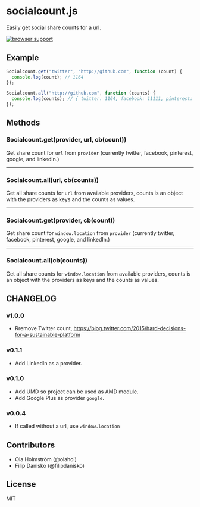 # socialcount.js

Easily get social share counts for a url.

[![browser support](https://ci.testling.com/olahol/socialcount.js.png)
](https://ci.testling.com/olahol/socialcount.js)

## Example

```js
Socialcount.get("twitter", "http://github.com", function (count) {
  console.log(count); // 1164
});
```

```js
Socialcount.all("http://github.com", function (counts) {
  console.log(counts); // { twitter: 1164, facebook: 11111, pinterest: 6, google: 10000, linkedin: 795 }
});
```

## Methods

### Socialcount.get(provider, url, cb(count))

Get share count for `url` from `provider` (currently twitter, facebook, pinterest, google, and linkedIn.)

* * *

### Socialcount.all(url, cb(counts))

Get all share counts for `url` from available providers, counts is an
object with the providers as keys and the counts as values.

* * *

### Socialcount.get(provider, cb(count))

Get share count for `window.location` from `provider` (currently twitter, facebook, pinterest, google, and linkedIn.)

* * *

### Socialcount.all(cb(counts))

Get all share counts for `window.location` from available providers, counts is an
object with the providers as keys and the counts as values.

## CHANGELOG

### v1.0.0

* Rremove Twitter count, https://blog.twitter.com/2015/hard-decisions-for-a-sustainable-platform

### v0.1.1

* Add LinkedIn as a provider.

### v0.1.0

* Add UMD so project can be used as AMD module.
* Add Google Plus as provider `google`.

### v0.0.4

* If called without a url, use `window.location`

## Contributors

* Ola Holmström (@olahol)
* Filip Danisko (@filipdanisko)

## License

MIT
